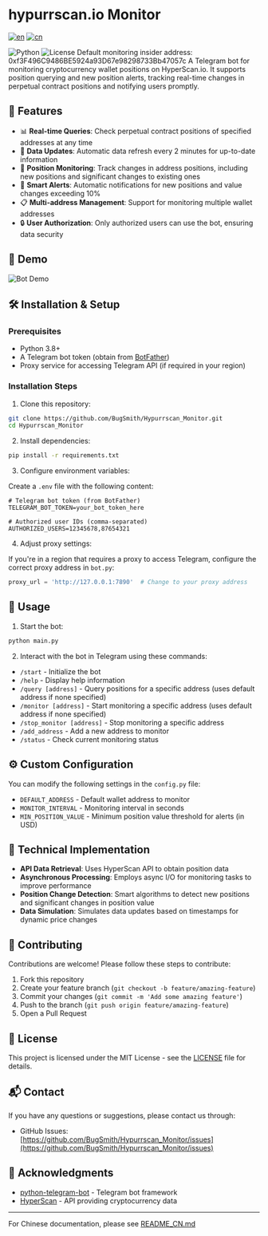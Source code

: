 # hypurrscan.io Monitor
[![en](https://img.shields.io/badge/lang-English-blue.svg)](README.md) [![cn](https://img.shields.io/badge/语言-中文-red.svg)](README_CN.md)

![Python](https://img.shields.io/badge/Python-3.8%2B-blue)
![License](https://img.shields.io/badge/License-MIT-green)
Default monitoring insider address: 0xf3F496C9486BE5924a93D67e98298733Bb47057c
A Telegram bot for monitoring cryptocurrency wallet positions on HyperScan.io. It supports position querying and new position alerts, tracking real-time changes in perpetual contract positions and notifying users promptly.

## 🚀 Features

- 📊 **Real-time Queries**: Check perpetual contract positions of specified addresses at any time
- 🔄 **Data Updates**: Automatic data refresh every 2 minutes for up-to-date information
- 🔔 **Position Monitoring**: Track changes in address positions, including new positions and significant changes to existing ones
- 🚨 **Smart Alerts**: Automatic notifications for new positions and value changes exceeding 10%
- 📋 **Multi-address Management**: Support for monitoring multiple wallet addresses
- 🔒 **User Authorization**: Only authorized users can use the bot, ensuring data security

## 📸 Demo

![Bot Demo](https://your-image-host.com/demo.png)

## 🛠️ Installation & Setup

### Prerequisites

- Python 3.8+
- A Telegram bot token (obtain from [BotFather](https://t.me/botfather))
- Proxy service for accessing Telegram API (if required in your region)

### Installation Steps

1. Clone this repository:

```bash
git clone https://github.com/BugSmith/Hypurrscan_Monitor.git
cd Hypurrscan_Monitor
```

2. Install dependencies:

```bash
pip install -r requirements.txt
```

3. Configure environment variables:

Create a `.env` file with the following content:

```
# Telegram bot token (from BotFather)
TELEGRAM_BOT_TOKEN=your_bot_token_here

# Authorized user IDs (comma-separated)
AUTHORIZED_USERS=12345678,87654321
```

4. Adjust proxy settings:

If you're in a region that requires a proxy to access Telegram, configure the correct proxy address in `bot.py`:

```python
proxy_url = 'http://127.0.0.1:7890'  # Change to your proxy address
```

## 📝 Usage

1. Start the bot:

```bash
python main.py
```

2. Interact with the bot in Telegram using these commands:

- `/start` - Initialize the bot
- `/help` - Display help information
- `/query [address]` - Query positions for a specific address (uses default address if none specified)
- `/monitor [address]` - Start monitoring a specific address (uses default address if none specified)
- `/stop_monitor [address]` - Stop monitoring a specific address
- `/add_address` - Add a new address to monitor
- `/status` - Check current monitoring status

## ⚙️ Custom Configuration

You can modify the following settings in the `config.py` file:

- `DEFAULT_ADDRESS` - Default wallet address to monitor
- `MONITOR_INTERVAL` - Monitoring interval in seconds
- `MIN_POSITION_VALUE` - Minimum position value threshold for alerts (in USD)

## 🔧 Technical Implementation

- **API Data Retrieval**: Uses HyperScan API to obtain position data
- **Asynchronous Processing**: Employs async I/O for monitoring tasks to improve performance
- **Position Change Detection**: Smart algorithms to detect new positions and significant changes in position value
- **Data Simulation**: Simulates data updates based on timestamps for dynamic price changes

## 🤝 Contributing

Contributions are welcome! Please follow these steps to contribute:

1. Fork this repository
2. Create your feature branch (`git checkout -b feature/amazing-feature`)
3. Commit your changes (`git commit -m 'Add some amazing feature'`)
4. Push to the branch (`git push origin feature/amazing-feature`)
5. Open a Pull Request

## 📜 License

This project is licensed under the MIT License - see the [LICENSE](LICENSE) file for details.

## 📬 Contact

If you have any questions or suggestions, please contact us through:

- GitHub Issues: [https://github.com/BugSmith/Hypurrscan_Monitor/issues](https://github.com/BugSmith/Hypurrscan_Monitor/issues)

## 🙏 Acknowledgments

- [python-telegram-bot](https://github.com/python-telegram-bot/python-telegram-bot) - Telegram bot framework
- [HyperScan](https://hypurrscan.io) - API providing cryptocurrency data

---

For Chinese documentation, please see [README_CN.md](README_CN.md) 